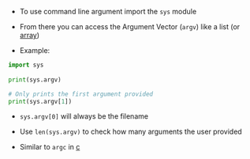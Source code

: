 - To use command line argument import the `sys` module
- From there you can access the Argument Vector (`argv`) like a list (or [array](lecture-2-arrays.md))

- Example:

```python
import sys
 
print(sys.argv)

# Only prints the first argument provided
print(sys.argv[1])
```

- `sys.argv[0]` will always be the filename

- Use `len(sys.argv)` to check how many arguments the user provided
- Similar to `argc` in [c](contents-c.md) 

